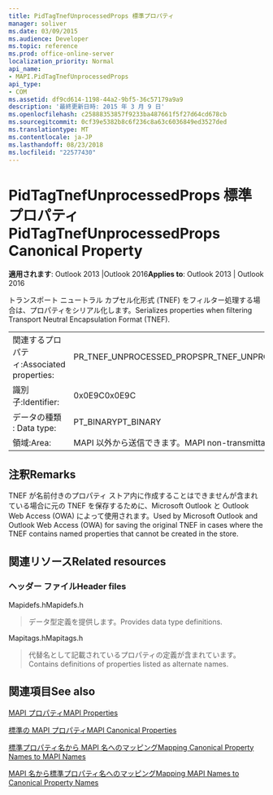 ```yaml
---
title: PidTagTnefUnprocessedProps 標準プロパティ
manager: soliver
ms.date: 03/09/2015
ms.audience: Developer
ms.topic: reference
ms.prod: office-online-server
localization_priority: Normal
api_name:
- MAPI.PidTagTnefUnprocessedProps
api_type:
- COM
ms.assetid: df9cd614-1198-44a2-9bf5-36c57179a9a9
description: '最終更新日時: 2015 年 3 月 9 日'
ms.openlocfilehash: c25888353857f9233ba487661f5f27d64cd678cb
ms.sourcegitcommit: 0cf39e5382b8c6f236c8a63c6036849ed3527ded
ms.translationtype: MT
ms.contentlocale: ja-JP
ms.lasthandoff: 08/23/2018
ms.locfileid: "22577430"
---
```

# <a name="pidtagtnefunprocessedprops-canonical-property"></a><span data-ttu-id="b5ca5-103">PidTagTnefUnprocessedProps 標準プロパティ</span><span class="sxs-lookup"><span data-stu-id="b5ca5-103">PidTagTnefUnprocessedProps Canonical Property</span></span>

  
  
<span data-ttu-id="b5ca5-104">**適用されます**: Outlook 2013 |Outlook 2016</span><span class="sxs-lookup"><span data-stu-id="b5ca5-104">**Applies to**: Outlook 2013 | Outlook 2016</span></span> 
  
<span data-ttu-id="b5ca5-105">トランスポート ニュートラル カプセル化形式 (TNEF) をフィルター処理する場合は、プロパティをシリアル化します。</span><span class="sxs-lookup"><span data-stu-id="b5ca5-105">Serializes properties when filtering Transport Neutral Encapsulation Format (TNEF).</span></span>
  
|||
|:-----|:-----|
|<span data-ttu-id="b5ca5-106">関連するプロパティ:</span><span class="sxs-lookup"><span data-stu-id="b5ca5-106">Associated properties:</span></span>  <br/> |<span data-ttu-id="b5ca5-107">PR_TNEF_UNPROCESSED_PROPS</span><span class="sxs-lookup"><span data-stu-id="b5ca5-107">PR_TNEF_UNPROCESSED_PROPS</span></span>  <br/> |
|<span data-ttu-id="b5ca5-108">識別子:</span><span class="sxs-lookup"><span data-stu-id="b5ca5-108">Identifier:</span></span>  <br/> |<span data-ttu-id="b5ca5-109">0x0E9C</span><span class="sxs-lookup"><span data-stu-id="b5ca5-109">0x0E9C</span></span>  <br/> |
|<span data-ttu-id="b5ca5-110">データの種類 : </span><span class="sxs-lookup"><span data-stu-id="b5ca5-110">Data type:</span></span>  <br/> |<span data-ttu-id="b5ca5-111">PT_BINARY</span><span class="sxs-lookup"><span data-stu-id="b5ca5-111">PT_BINARY</span></span>  <br/> |
|<span data-ttu-id="b5ca5-112">領域:</span><span class="sxs-lookup"><span data-stu-id="b5ca5-112">Area:</span></span>  <br/> |<span data-ttu-id="b5ca5-113">MAPI 以外から送信できます。</span><span class="sxs-lookup"><span data-stu-id="b5ca5-113">MAPI non-transmittable</span></span>  <br/> |
   
## <a name="remarks"></a><span data-ttu-id="b5ca5-114">注釈</span><span class="sxs-lookup"><span data-stu-id="b5ca5-114">Remarks</span></span>

<span data-ttu-id="b5ca5-115">TNEF が名前付きのプロパティ ストア内に作成することはできませんが含まれている場合に元の TNEF を保存するために、Microsoft Outlook と Outlook Web Access (OWA) によって使用されます。</span><span class="sxs-lookup"><span data-stu-id="b5ca5-115">Used by Microsoft Outlook and Outlook Web Access (OWA) for saving the original TNEF in cases where the TNEF contains named properties that cannot be created in the store.</span></span>
  
## <a name="related-resources"></a><span data-ttu-id="b5ca5-116">関連リソース</span><span class="sxs-lookup"><span data-stu-id="b5ca5-116">Related resources</span></span>

### <a name="header-files"></a><span data-ttu-id="b5ca5-117">ヘッダー ファイル</span><span class="sxs-lookup"><span data-stu-id="b5ca5-117">Header files</span></span>

<span data-ttu-id="b5ca5-118">Mapidefs.h</span><span class="sxs-lookup"><span data-stu-id="b5ca5-118">Mapidefs.h</span></span>
  
> <span data-ttu-id="b5ca5-119">データ型定義を提供します。</span><span class="sxs-lookup"><span data-stu-id="b5ca5-119">Provides data type definitions.</span></span>
    
<span data-ttu-id="b5ca5-120">Mapitags.h</span><span class="sxs-lookup"><span data-stu-id="b5ca5-120">Mapitags.h</span></span>
  
> <span data-ttu-id="b5ca5-121">代替名として記載されているプロパティの定義が含まれています。</span><span class="sxs-lookup"><span data-stu-id="b5ca5-121">Contains definitions of properties listed as alternate names.</span></span>
    
## <a name="see-also"></a><span data-ttu-id="b5ca5-122">関連項目</span><span class="sxs-lookup"><span data-stu-id="b5ca5-122">See also</span></span>



[<span data-ttu-id="b5ca5-123">MAPI プロパティ</span><span class="sxs-lookup"><span data-stu-id="b5ca5-123">MAPI Properties</span></span>](mapi-properties.md)
  
[<span data-ttu-id="b5ca5-124">標準の MAPI プロパティ</span><span class="sxs-lookup"><span data-stu-id="b5ca5-124">MAPI Canonical Properties</span></span>](mapi-canonical-properties.md)
  
[<span data-ttu-id="b5ca5-125">標準プロパティ名から MAPI 名へのマッピング</span><span class="sxs-lookup"><span data-stu-id="b5ca5-125">Mapping Canonical Property Names to MAPI Names</span></span>](mapping-canonical-property-names-to-mapi-names.md)
  
[<span data-ttu-id="b5ca5-126">MAPI 名から標準プロパティ名へのマッピング</span><span class="sxs-lookup"><span data-stu-id="b5ca5-126">Mapping MAPI Names to Canonical Property Names</span></span>](mapping-mapi-names-to-canonical-property-names.md)

